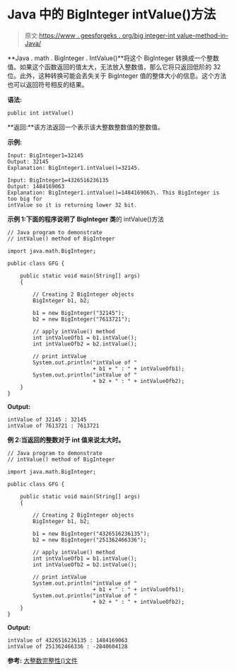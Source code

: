 # Java 中的 BigInteger intValue()方法

> 原文:[https://www . geesforgeks . org/big integer-int value-method-in-Java/](https://www.geeksforgeeks.org/biginteger-intvalue-method-in-java/)

**Java . math . BigInteger . IntValue()**将这个 BigInteger 转换成一个整数值。如果这个函数返回的值太大，无法放入整数值，那么它将只返回低阶的 32 位。此外，这种转换可能会丢失关于 BigInteger 值的整体大小的信息。这个方法也可以返回符号相反的结果。

**语法:**

```
public int intValue()
```

**返回:**该方法返回一个表示该大整数整数值的整数值。

**示例:**

```
Input: BigInteger1=32145
Output: 32145
Explanation: BigInteger1.intValue()=32145.

Input: BigInteger1=4326516236135
Output: 1484169063
Explanation: BigInteger1.intValue()=1484169063\. This BigInteger is too big for 
intValue so it is returning lower 32 bit.

```

**示例 1:下面的程序说明了 BigInteger 类**的 intValue()方法

```
// Java program to demonstrate 
// intValue() method of BigInteger

import java.math.BigInteger;

public class GFG {

    public static void main(String[] args)
    {

        // Creating 2 BigInteger objects
        BigInteger b1, b2;

        b1 = new BigInteger("32145");
        b2 = new BigInteger("7613721");

        // apply intValue() method
        int intValueOfb1 = b1.intValue();
        int intValueOfb2 = b2.intValue();

        // print intValue
        System.out.println("intValue of "
                           + b1 + " : " + intValueOfb1);
        System.out.println("intValue of "
                           + b2 + " : " + intValueOfb2);
    }
}
```

**Output:**

```
intValue of 32145 : 32145
intValue of 7613721 : 7613721

```

**例 2:当返回的整数对于 int 值来说太大时。**

```
// Java program to demonstrate 
// intValue() method of BigInteger

import java.math.BigInteger;

public class GFG {

    public static void main(String[] args)
    {

        // Creating 2 BigInteger objects
        BigInteger b1, b2;

        b1 = new BigInteger("4326516236135");
        b2 = new BigInteger("251362466336");

        // apply intValue() method
        int intValueOfb1 = b1.intValue();
        int intValueOfb2 = b2.intValue();

        // print intValue
        System.out.println("intValue of "
                           + b1 + " : " + intValueOfb1);
        System.out.println("intValue of "
                           + b2 + " : " + intValueOfb2);
    }
}
```

**Output:**

```
intValue of 4326516236135 : 1484169063
intValue of 251362466336 : -2040604128

```

**参考:**
[大整数完整性()文件](https://docs.oracle.com/javase/7/docs/api/java/math/BigInteger.html#intValue())